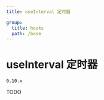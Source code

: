 ```yaml
---
title: useInterval 定时器

group:
  title: hooks
  path: /base
---
```


# useInterval 定时器

`0.10.x`

TODO
